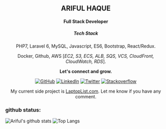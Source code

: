 <h2 align="center">ARIFUL HAQUE</h2>
<h4 align="center">Full Stack Developer</h4>
<h5 align="center">Tech Stack</h5>
<p align="center">PHP7, Laravel 6, MySQL, Javascript, ES6, Bootstrap, React/Redux.</p>
<p align="center">Docker, Github, AWS [<em>EC2, S3, ECS, ALB, SQS, VCS, CloudFront, CloudWatch, RDS</em>].</p>
<p align="center"><strong>Let's connect and grow.</strong></p>
<p align="center">
	<a href="https://github.com/arifulhb"><img src="https://img.shields.io/github/followers/arifulhb.svg?label=GitHub&style=social" alt="GitHub"></a>
	<a href="https://www.linkedin.com/in/arifulhb"><img src="https://img.shields.io/badge/LinkedIn--_.svg?style=social&logo=linkedin" alt="LinkedIn"></a>
	<a href="https://twitter.com/arifulhb"><img src="https://img.shields.io/twitter/follow/arifulhb?label=Twitter&style=social" alt="Twitter"></a>
        <a href="https://stackoverflow.com/users/2627842/ariful-haque"><img src="https://img.shields.io/stackexchange/stackoverflow/r/2627842?label=stackoverflow&style=plastic" alt="Stackoverflow"></a>
	
</p>

<p align="center">My current side project is <a href="http://laptoplist.com/?ref=github-profile" target="_blank">LaptopList.com</a>. Let me know if you have any comment.</p>

### github status:

![Ariful's github stats](https://github-readme-stats.vercel.app/api?username=arifulhb&show_icons=true) ![Top Langs](https://github-readme-stats.vercel.app/api/top-langs/?username=arifulhb&exclude_repo=github-readme-stats,arifulhb.github.io)
